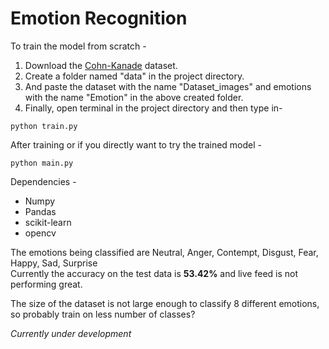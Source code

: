 # Emotion Recognition

To train the model from scratch -

1. Download the [Cohn-Kanade](http://www.consortium.ri.cmu.edu/ckagree/) dataset.
2. Create a folder named "data" in the project directory.
3. And paste the dataset with the name "Dataset_images" and emotions with the name "Emotion" in the  above created folder.
4. Finally, open terminal in the project directory and then type in-

`python train.py`

After training or if you directly want to try the trained model -

`python main.py`

Dependencies - 
- Numpy 
- Pandas 
- scikit-learn 
- opencv 

The emotions being classified are Neutral, Anger, Contempt, Disgust, Fear, Happy, Sad, Surprise  
Currently the accuracy on the test data is **53.42%** and live feed is not performing great. 

The size of the dataset is not large enough to classify 8 different emotions, so probably train on less number of classes?

_Currently under development_ 


